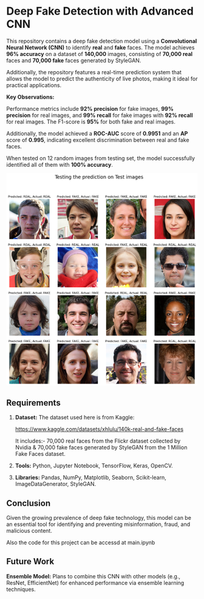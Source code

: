 # Deep Fake Detection with Advanced CNN

This repository contains a deep fake detection model using a **Convolutional Neural Network (CNN)** to identify **real** and **fake** faces. The model achieves **96% accuracy** on a dataset of **140,000** images, consisting of **70,000 real** faces and **70,000 fake** faces generated by StyleGAN.

Additionally, the repository features a real-time prediction system that allows the model to predict the authenticity of live photos, making it ideal for practical applications.

**Key Observations:** 

Performance metrics include **92% precision** for fake images, **99% precision** for real images, and **99% recall** for fake images with **92% recall** for real images. The F1-score is **95%** for both fake and real images. 

Additionally, the model achieved a **ROC-AUC** score of **0.9951** and an **AP** score of **0.995**, indicating excellent discrimination between real and fake faces. 

When tested on 12 random images from testing set, the model successfully identified all of them with **100% accuracy**.

![sample result](random_testing.png)
## Requirements

1. **Dataset:**
The dataset used here is from Kaggle:

   https://www.kaggle.com/datasets/xhlulu/140k-real-and-fake-faces

   It includes:-
70,000 real faces from the Flickr dataset collected by Nvidia &
70,000 fake faces generated by StyleGAN from the 1 Million Fake Faces dataset.

2. **Tools:** Python, Jupyter Notebook, TensorFlow, Keras, OpenCV.
3. **Libraries:** Pandas, NumPy, Matplotlib, Seaborn, Scikit-learn, ImageDataGenerator, StyleGAN.

## Conclusion
Given the growing prevalence of deep fake technology, this model can be an essential tool for identifying and preventing misinformation, fraud, and malicious content.

Also the code for this project can be accessd at main.ipynb

## Future Work

**Ensemble Model:** Plans to combine this CNN with other models (e.g., ResNet, EfficientNet) for enhanced performance via ensemble learning techniques.
